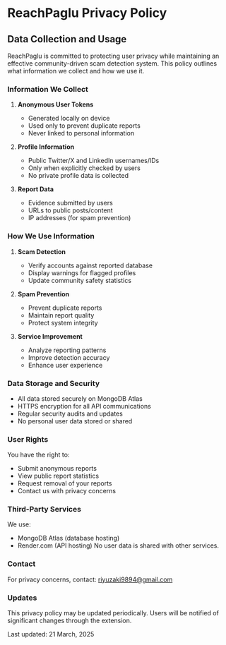 # ReachPaglu Privacy Policy

## Data Collection and Usage

ReachPaglu is committed to protecting user privacy while maintaining an effective community-driven scam detection system. This policy outlines what information we collect and how we use it.

### Information We Collect

1. **Anonymous User Tokens**
   - Generated locally on device
   - Used only to prevent duplicate reports
   - Never linked to personal information

2. **Profile Information**
   - Public Twitter/X and LinkedIn usernames/IDs
   - Only when explicitly checked by users
   - No private profile data is collected

3. **Report Data**
   - Evidence submitted by users
   - URLs to public posts/content
   - IP addresses (for spam prevention)

### How We Use Information

1. **Scam Detection**
   - Verify accounts against reported database
   - Display warnings for flagged profiles
   - Update community safety statistics

2. **Spam Prevention**
   - Prevent duplicate reports
   - Maintain report quality
   - Protect system integrity

3. **Service Improvement**
   - Analyze reporting patterns
   - Improve detection accuracy
   - Enhance user experience

### Data Storage and Security

- All data stored securely on MongoDB Atlas
- HTTPS encryption for all API communications
- Regular security audits and updates
- No personal user data stored or shared

### User Rights

You have the right to:
- Submit anonymous reports
- View public report statistics
- Request removal of your reports
- Contact us with privacy concerns

### Third-Party Services

We use:
- MongoDB Atlas (database hosting)
- Render.com (API hosting)
No user data is shared with other services.

### Contact

For privacy concerns, contact:
riyuzaki9894@gmail.com

### Updates

This privacy policy may be updated periodically. Users will be notified of significant changes through the extension.

Last updated: 21 March, 2025